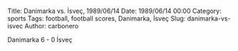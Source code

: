 Title: Danimarka vs. İsveç, 1989/06/14
Date: 1989/06/14 00:00
Category: sports
Tags: football, football scores, Danimarka, İsveç
Slug: danimarka-vs-isvec
Author: carbonero


Danimarka 6 - 0 İsveç
